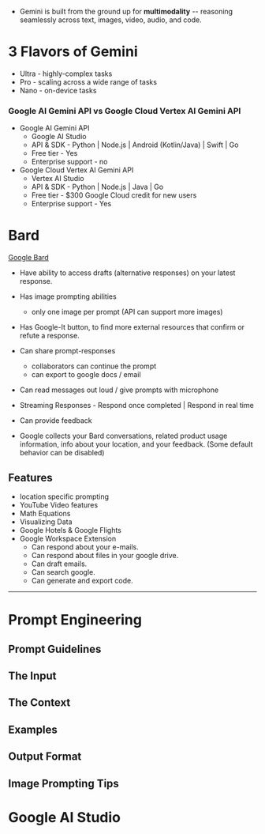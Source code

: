 - Gemini is built from the ground up for **multimodality** -- reasoning seamlessly across text, images, video, audio, and code.

# 3 Flavors of Gemini
- Ultra - highly-complex tasks
- Pro - scaling across a wide range of tasks
- Nano - on-device tasks

### Google AI Gemini API vs Google Cloud Vertex AI Gemini API
- Google AI Gemini API
	- Google AI Studio
	- API & SDK - Python | Node.js | Android (Kotlin/Java) | Swift | Go
	- Free tier - Yes
	- Enterprise support - no
-  Google Cloud Vertex AI Gemini API
	- Vertex AI Studio
	- API & SDK - Python | Node.js | Java | Go
	- Free tier - $300 Google Cloud credit for new users
	- Enterprise support - Yes

# Bard

[Google Bard](https://bard.google.com/chat)

- Have ability to access drafts (alternative responses) on your latest response.
- Has image prompting abilities
	- only one image per prompt (API can support more images)
- Has Google-It button, to find more external resources that confirm or refute a response.
- Can share prompt-responses
	- collaborators can continue the prompt
	- can export to google docs / email
- Can read messages out loud / give prompts with microphone
- Streaming Responses - Respond once completed | Respond in real time
- Can provide feedback

 - Google collects your Bard conversations, related product usage information, info about your location, and your feedback. (Some default behavior can be disabled)
## Features
- location specific prompting
- YouTube Video features
- Math Equations
- Visualizing Data
- Google Hotels & Google Flights
- Google Workspace Extension
	- Can respond about your e-mails.
	- Can respond about files in your google drive.
	- Can draft emails.
	- Can search google.
	- Can generate and export code.

---

# Prompt Engineering

## Prompt Guidelines

## The Input

## The Context

## Examples

## Output Format

## Image Prompting Tips








# Google AI Studio